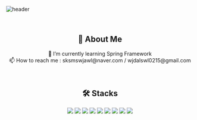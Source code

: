 ![header](https://capsule-render.vercel.app/api?type=wave&color=92A8D1&height=300&section=header&text=Hi%20there%20🤗&fontSize=80)

<br>

<h2 align="center">👩 About Me</h2>
<p align ="center">
🌱 I’m currently learning Spring Framework
<br>
📫 How to reach me : sksmswjawl@naver.com / wjdalswl0215@gmail.com
<p/>

<br>

<h2 align="center">🛠  Stacks</h2>
<p align ="center">
<a><img src="https://img.shields.io/badge/Spring-3DDC84?style=flat-square&logo=Spring&logoColor=white"/></a>
<a><img src="https://img.shields.io/badge/Spring Boot-6DB33F?style=flat-square&logo=SpringBoot&logoColor=white"/></a>
<a><img src="https://img.shields.io/badge/Java-007396?style=flat-square&logo=Java&logoColor=white"/></a>
<a><img src="https://img.shields.io/badge/Kotlin-7F52FF?style=flat-square&logo=Kotlin&logoColor=white"/></a>
<a><img src="https://img.shields.io/badge/Hibernate-59666C?style=flat-square&logo=Hibernate&logoColor=white"/></a>
<a><img src="https://img.shields.io/badge/Gradle-02303A?style=flat-square&logo=Gradle&logoColor=white"/></a>
<a><img src="https://img.shields.io/badge/MySQL-4479A1?style=flat-square&logo=MySQL&logoColor=white"/></a>
<a><img src="https://img.shields.io/badge/Git-F05032?style=flat-square&logo=Git&logoColor=white"/></a>
<a><img src="https://img.shields.io/badge/GitHub-181717?style=flat-square&logo=GitHub&logoColor=white"/></a>
<p/>

<!--
<br>

<h2 align="center">🏅 Certificate</h2>
<p align ="center">
정보처리기사 (2021.08.20)
<p/>

<br>


**jungminji0215/jungminji0215** is a ✨ _special_ ✨ repository because its `README.md` (this file) appears on your GitHub profile.

Here are some ideas to get you started:

- 🔭 I’m currently working on ...
- 🌱 I’m currently learning ...
- 👯 I’m looking to collaborate on ...
- 🤔 I’m looking for help with ...
- 💬 Ask me about ...
- 📫 How to reach me: ...
- 😄 Pronouns: ...
- ⚡ Fun fact: ...
-->


